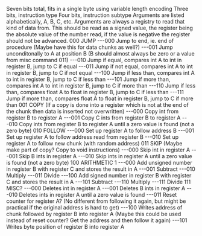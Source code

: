 Seven bits total, fits in a single byte using variable length encoding
Three bits, instruction type
Four bits, instruction subtype
Arguments are listed alphabetically, A, B, C, etc.
Arguments are always a registry to read that kind of data from. This should be
read as a signed value, the register being the absolute value of the number read,
if the value is negative the register should not be advanced.
000
JUMP
---000
Jump to end, ie. end of procedure (Maybe have this for data chunks as well?)
---001
Jump unconditonally to A at position B (B should almost always be zero or a value from misc command 011)
---010
Jump if equal, compares int A to int in register B, jump to C if equal
---011
Jump if not equal, compares int A to int in register B, jump to C if not equal
---100
Jump if less than, compares int A to int in register B, jump to C if less than
---101
Jump if more than, compares int A to int in register B, jump to C if more than
---110
Jump if less than, compares float A to float in register B, jump to C if less than
---111
Jump if more than, compares float A to float in register B, jump to C if more than
001
COPY (If a copy is done into a register which is not at the end of the chunk then data is inserted not overwritten)
---000
Copy int from register B to register A
---001
Copy C ints from register B to register A
---010
Copy ints from register B to register A until a zero value is found (not a zero byte)
010
FOLLOW
---000
Set up register A to follow address B
---001
Set up register A to follow address read from register B
---010
Set up register A to follow new chunk (with random address)
011
SKIP (Maybe make part of copy? Copy to void instructions)
---000
Skip int in register A
---001
Skip B ints in register A
---010
Skip ints in register A until a zero value is found (not a zero byte)
100
ARITHMETIC 1
---000
Add unsigned number in register B with register C and stores the result in A
---001
Subtract
---010
Multiply
---011
Divide
---100
Add signed number in register B with register C and stores the result in A
---101
Subtract
---110
Multiply
---111
Divide
111
MISC?
---000
Deletes int in register A
---001
Deletes B ints in register A
---010
Deletes ints in register A until a zero value is found
---011
Reset counter for register A? (No different from following it again, but might be practical if the original address is hard to get)
---100
Writes address of chunk followed by register B into register A (Maybe this could be used instead of reset counter? Get the address and then follow it again)
---101
Writes byte position of register B into register A

